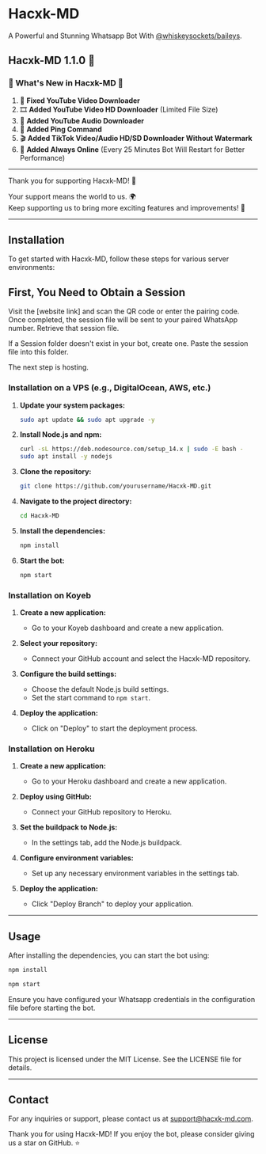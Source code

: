 
# Hacxk-MD

A Powerful and Stunning Whatsapp Bot With [@whiskeysockets/baileys](https://github.com/WhiskeySockets/Baileys).

## Hacxk-MD 1.1.0 🚀

### 🌟 What's New in Hacxk-MD 🌟

1. 🎥 **Fixed YouTube Video Downloader**
2. 🎞️ **Added YouTube Video HD Downloader** (Limited File Size)
3. 🎵 **Added YouTube Audio Downloader**
4. 📶 **Added Ping Command**
5. 🎬 **Added TikTok Video/Audio HD/SD Downloader Without Watermark**
6. 🔄 **Added Always Online** (Every 25 Minutes Bot Will Restart for Better Performance)

---

Thank you for supporting Hacxk-MD! 🙏

Your support means the world to us. 🌍  
Keep supporting us to bring more exciting features and improvements! 💖

---

## Installation

To get started with Hacxk-MD, follow these steps for various server environments:

## First, You Need to Obtain a Session

Visit the [website link] and scan the QR code or enter the pairing code. Once completed, the session file will be sent to your paired WhatsApp number. Retrieve that session file.

If a Session folder doesn't exist in your bot, create one. Paste the session file into this folder.

The next step is hosting.

### Installation on a VPS (e.g., DigitalOcean, AWS, etc.)

1. **Update your system packages:**
   ```bash
   sudo apt update && sudo apt upgrade -y
   ```

2. **Install Node.js and npm:**
   ```bash
   curl -sL https://deb.nodesource.com/setup_14.x | sudo -E bash -
   sudo apt install -y nodejs
   ```

3. **Clone the repository:**
   ```bash
   git clone https://github.com/yourusername/Hacxk-MD.git
   ```

4. **Navigate to the project directory:**
   ```bash
   cd Hacxk-MD
   ```

5. **Install the dependencies:**
   ```bash
   npm install
   ```

6. **Start the bot:**
   ```bash
   npm start
   ```

### Installation on Koyeb

1. **Create a new application:**
   - Go to your Koyeb dashboard and create a new application.

2. **Select your repository:**
   - Connect your GitHub account and select the Hacxk-MD repository.

3. **Configure the build settings:**
   - Choose the default Node.js build settings.
   - Set the start command to `npm start`.

4. **Deploy the application:**
   - Click on "Deploy" to start the deployment process.

### Installation on Heroku

1. **Create a new application:**
   - Go to your Heroku dashboard and create a new application.

2. **Deploy using GitHub:**
   - Connect your GitHub repository to Heroku.

3. **Set the buildpack to Node.js:**
   - In the settings tab, add the Node.js buildpack.

4. **Configure environment variables:**
   - Set up any necessary environment variables in the settings tab.

5. **Deploy the application:**
   - Click "Deploy Branch" to deploy your application.

---

## Usage

After installing the dependencies, you can start the bot using:

```bash
npm install
```

```bash
npm start
```

Ensure you have configured your Whatsapp credentials in the configuration file before starting the bot.

---

## License

This project is licensed under the MIT License. See the LICENSE file for details.

---

## Contact

For any inquiries or support, please contact us at support@hacxk-md.com.

Thank you for using Hacxk-MD! If you enjoy the bot, please consider giving us a star on GitHub. ⭐
```


